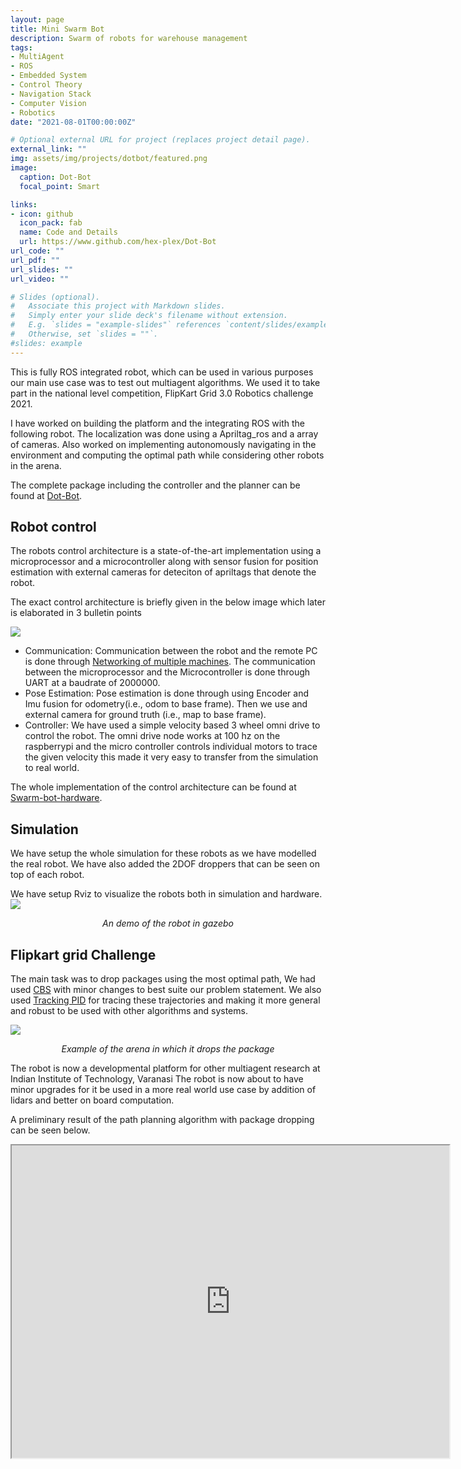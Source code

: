 ```yaml
---
layout: page
title: Mini Swarm Bot
description: Swarm of robots for warehouse management
tags:
- MultiAgent
- ROS
- Embedded System
- Control Theory
- Navigation Stack
- Computer Vision
- Robotics
date: "2021-08-01T00:00:00Z"

# Optional external URL for project (replaces project detail page).
external_link: ""
img: assets/img/projects/dotbot/featured.png
image:
  caption: Dot-Bot
  focal_point: Smart

links:
- icon: github
  icon_pack: fab
  name: Code and Details
  url: https://www.github.com/hex-plex/Dot-Bot
url_code: ""
url_pdf: ""
url_slides: ""
url_video: ""

# Slides (optional).
#   Associate this project with Markdown slides.
#   Simply enter your slide deck's filename without extension.
#   E.g. `slides = "example-slides"` references `content/slides/example-slides.md`.
#   Otherwise, set `slides = ""`.
#slides: example
---
```


This is fully ROS integrated robot, which can be used in various purposes our main use case was to test out multiagent algorithms. We used it to take part in the national level competition, FlipKart Grid 3.0 Robotics challenge 2021.

I have worked on building the platform and the integrating ROS with the following robot. The localization was done using a Apriltag_ros and a array of cameras. Also worked on implementing autonomously navigating in the environment and computing the optimal path while considering other robots in the arena.

The complete package including the controller and the planner can be found at [Dot-Bot](https://github.com/Robotics-Club-IIT-BHU/Dot-Bot).

## Robot control
 
The robots control architecture is a state-of-the-art implementation using a microprocessor and a microcontroller along with sensor fusion for position estimation with external cameras for deteciton of apriltags that denote the robot.

The exact control architecture is briefly given in the below image which later is elaborated in 3 bulletin points

![]({{relative_url}}/assets/img/projects/dotbot/dotbot_control.png)

- Communication: Communication between the robot and the remote PC is done through [Networking of multiple machines](http://wiki.ros.org/ROS/Tutorials/MultipleMachines). The communication between the microprocessor and the Microcontroller is done through UART at a baudrate of 2000000.
- Pose Estimation: Pose estimation is done through using Encoder and Imu fusion for odometry(i.e., odom to base frame). Then we use and external camera for ground truth (i.e., map to base frame).
- Controller: We have used a simple velocity based 3 wheel omni drive to control the robot. The omni drive node works at 100 hz on the raspberrypi and the micro controller controls individual motors to trace the given velocity this made it very easy to transfer from the simulation to real world.

The whole implementation of the control architecture can be found at [Swarm-bot-hardware](https://github.com/Robotics-Club-IIT-BHU/Swarm-Bot-Hardware).

## Simulation

We have setup the whole simulation for these robots as we have modelled the real robot. We have also added the 2DOF droppers that can be seen on top of each robot.

We have setup Rviz to visualize the robots both in simulation and hardware.
![]({{relative_url}}/assets/img/projects/dotbot/gazebo.png)
<p align="center">
<i>An demo of the robot in gazebo</i>
</p>

## Flipkart grid Challenge
The main task was to drop packages using the most optimal path, We had used [CBS](https://github.com/PathPlanning/Continuous-CBS) with minor changes to best suite our problem statement. We also used [Tracking PID](https://github.com/nobleo/tracking_pid) for tracing these trajectories and making it more general and robust to be used with other algorithms and systems.

![]({{relative_url}}/assets/img/projects/dotbot/arena.jpg)
<p align="center">
<i>Example of the arena in which it drops the package</i>
</p>

The robot is now a developmental platform for other multiagent research at Indian Institute of Technology, Varanasi
The robot is now about to have minor upgrades for it be used in a more real world use case by addition of lidars and better on board computation.


A preliminary result of the path planning algorithm with package dropping can be seen below.

<iframe src="https://drive.google.com/file/d/1NhuapFy1Y12LVFoKoIaRP3BYm-ReoEHW/preview" width="700" height="500"/>